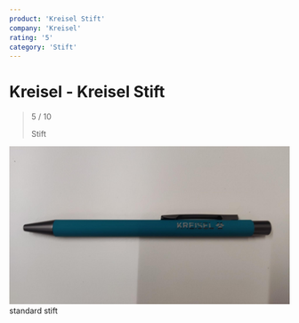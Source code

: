 ```yaml
---
product: 'Kreisel Stift'
company: 'Kreisel'
rating: '5'
category: 'Stift'
---
```


# Kreisel - Kreisel Stift
>
> 5 / 10
>
> Stift

![Kreisel Stift](assets\kreisel-kreisel-stift-c3989790-fd31-41fa-b49b-79c631f015b1.jpg)
standard stift
